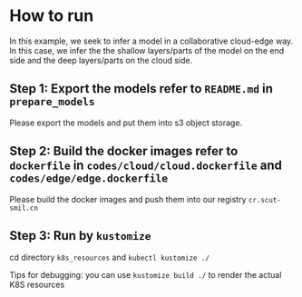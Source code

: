 # How to run

In this example, we seek to infer a model in a collaborative cloud-edge way. In this case, we infer the the shallow layers/parts of the model on the end side and the deep layers/parts on the cloud side.

## Step 1: Export the models refer to `README.md` in `prepare_models`

Please export the models and put them into s3 object storage.

## Step 2: Build the docker images refer to `dockerfile` in `codes/cloud/cloud.dockerfile` and `codes/edge/edge.dockerfile`

Please build the docker images and push them into our registry `cr.scut-smil.cn`

## Step 3: Run by `kustomize`

cd directory `k8s_resources` and `kubectl kustomize ./`

Tips for debugging: you can use `kustomize build ./` to render the actual K8S resources
